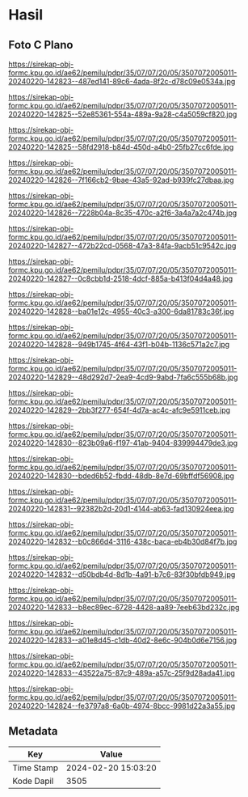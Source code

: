 # Hasil

## Foto C Plano

https://sirekap-obj-formc.kpu.go.id/ae62/pemilu/pdpr/35/07/07/20/05/3507072005011-20240220-142823--487ed141-89c6-4ada-8f2c-d78c09e0534a.jpg

https://sirekap-obj-formc.kpu.go.id/ae62/pemilu/pdpr/35/07/07/20/05/3507072005011-20240220-142825--52e85361-554a-489a-9a28-c4a5059cf820.jpg

https://sirekap-obj-formc.kpu.go.id/ae62/pemilu/pdpr/35/07/07/20/05/3507072005011-20240220-142825--58fd2918-b84d-450d-a4b0-25fb27cc6fde.jpg

https://sirekap-obj-formc.kpu.go.id/ae62/pemilu/pdpr/35/07/07/20/05/3507072005011-20240220-142826--7f166cb2-9bae-43a5-92ad-b939fc27dbaa.jpg

https://sirekap-obj-formc.kpu.go.id/ae62/pemilu/pdpr/35/07/07/20/05/3507072005011-20240220-142826--7228b04a-8c35-470c-a2f6-3a4a7a2c474b.jpg

https://sirekap-obj-formc.kpu.go.id/ae62/pemilu/pdpr/35/07/07/20/05/3507072005011-20240220-142827--472b22cd-0568-47a3-84fa-9acb51c9542c.jpg

https://sirekap-obj-formc.kpu.go.id/ae62/pemilu/pdpr/35/07/07/20/05/3507072005011-20240220-142827--0c8cbb1d-2518-4dcf-885a-b413f04d4a48.jpg

https://sirekap-obj-formc.kpu.go.id/ae62/pemilu/pdpr/35/07/07/20/05/3507072005011-20240220-142828--ba01e12c-4955-40c3-a300-6da81783c36f.jpg

https://sirekap-obj-formc.kpu.go.id/ae62/pemilu/pdpr/35/07/07/20/05/3507072005011-20240220-142828--949b1745-4f64-43f1-b04b-1136c571a2c7.jpg

https://sirekap-obj-formc.kpu.go.id/ae62/pemilu/pdpr/35/07/07/20/05/3507072005011-20240220-142829--48d292d7-2ea9-4cd9-9abd-7fa6c555b68b.jpg

https://sirekap-obj-formc.kpu.go.id/ae62/pemilu/pdpr/35/07/07/20/05/3507072005011-20240220-142829--2bb3f277-654f-4d7a-ac4c-afc9e5911ceb.jpg

https://sirekap-obj-formc.kpu.go.id/ae62/pemilu/pdpr/35/07/07/20/05/3507072005011-20240220-142830--823b09a6-f197-41ab-9404-839994479de3.jpg

https://sirekap-obj-formc.kpu.go.id/ae62/pemilu/pdpr/35/07/07/20/05/3507072005011-20240220-142830--bded6b52-fbdd-48db-8e7d-69bffdf56908.jpg

https://sirekap-obj-formc.kpu.go.id/ae62/pemilu/pdpr/35/07/07/20/05/3507072005011-20240220-142831--92382b2d-20d1-4144-ab63-fad130924eea.jpg

https://sirekap-obj-formc.kpu.go.id/ae62/pemilu/pdpr/35/07/07/20/05/3507072005011-20240220-142832--b0c866d4-3116-438c-baca-eb4b30d84f7b.jpg

https://sirekap-obj-formc.kpu.go.id/ae62/pemilu/pdpr/35/07/07/20/05/3507072005011-20240220-142832--d50bdb4d-8d1b-4a91-b7c6-83f30bfdb949.jpg

https://sirekap-obj-formc.kpu.go.id/ae62/pemilu/pdpr/35/07/07/20/05/3507072005011-20240220-142833--b8ec89ec-6728-4428-aa89-7eeb63bd232c.jpg

https://sirekap-obj-formc.kpu.go.id/ae62/pemilu/pdpr/35/07/07/20/05/3507072005011-20240220-142833--a01e8d45-c1db-40d2-8e6c-904b0d6e7156.jpg

https://sirekap-obj-formc.kpu.go.id/ae62/pemilu/pdpr/35/07/07/20/05/3507072005011-20240220-142833--43522a75-87c9-489a-a57c-25f9d28ada41.jpg

https://sirekap-obj-formc.kpu.go.id/ae62/pemilu/pdpr/35/07/07/20/05/3507072005011-20240220-142824--fe3797a8-6a0b-4974-8bcc-9981d22a3a55.jpg


## Metadata

| Key        | Value               |
| ---------- | ------------------- |
| Time Stamp | 2024-02-20 15:03:20 |
| Kode Dapil | 3505                |



